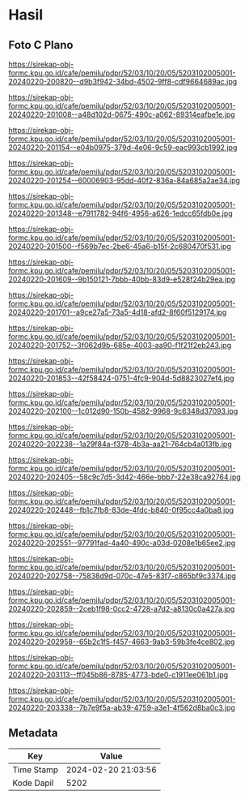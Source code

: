 # Hasil

## Foto C Plano

https://sirekap-obj-formc.kpu.go.id/cafe/pemilu/pdpr/52/03/10/20/05/5203102005001-20240220-200820--d9b3f942-34bd-4502-9ff8-cdf9664689ac.jpg

https://sirekap-obj-formc.kpu.go.id/cafe/pemilu/pdpr/52/03/10/20/05/5203102005001-20240220-201008--a48d102d-0675-490c-a062-89314eafbe1e.jpg

https://sirekap-obj-formc.kpu.go.id/cafe/pemilu/pdpr/52/03/10/20/05/5203102005001-20240220-201154--e04b0975-379d-4e06-9c59-eac993cb1992.jpg

https://sirekap-obj-formc.kpu.go.id/cafe/pemilu/pdpr/52/03/10/20/05/5203102005001-20240220-201254--60006903-95dd-40f2-836a-84a685a2ae34.jpg

https://sirekap-obj-formc.kpu.go.id/cafe/pemilu/pdpr/52/03/10/20/05/5203102005001-20240220-201348--e7911782-94f6-4956-a626-1edcc65fdb0e.jpg

https://sirekap-obj-formc.kpu.go.id/cafe/pemilu/pdpr/52/03/10/20/05/5203102005001-20240220-201500--f569b7ec-2be6-45a6-b15f-2c680470f531.jpg

https://sirekap-obj-formc.kpu.go.id/cafe/pemilu/pdpr/52/03/10/20/05/5203102005001-20240220-201609--9b150121-7bbb-40bb-83d9-e528f24b29ea.jpg

https://sirekap-obj-formc.kpu.go.id/cafe/pemilu/pdpr/52/03/10/20/05/5203102005001-20240220-201701--a9ce27a5-73a5-4d18-afd2-8f60f5129174.jpg

https://sirekap-obj-formc.kpu.go.id/cafe/pemilu/pdpr/52/03/10/20/05/5203102005001-20240220-201752--3f062d9b-685e-4003-aa90-f1f21f2eb243.jpg

https://sirekap-obj-formc.kpu.go.id/cafe/pemilu/pdpr/52/03/10/20/05/5203102005001-20240220-201853--42f58424-0751-4fc9-904d-5d8823027ef4.jpg

https://sirekap-obj-formc.kpu.go.id/cafe/pemilu/pdpr/52/03/10/20/05/5203102005001-20240220-202100--1c012d90-150b-4582-9968-9c6348d37093.jpg

https://sirekap-obj-formc.kpu.go.id/cafe/pemilu/pdpr/52/03/10/20/05/5203102005001-20240220-202238--1a29f84a-f378-4b3a-aa21-764cb4a013fb.jpg

https://sirekap-obj-formc.kpu.go.id/cafe/pemilu/pdpr/52/03/10/20/05/5203102005001-20240220-202405--58c9c7d5-3d42-466e-bbb7-22e38ca92764.jpg

https://sirekap-obj-formc.kpu.go.id/cafe/pemilu/pdpr/52/03/10/20/05/5203102005001-20240220-202448--fb1c7fb8-83de-4fdc-b840-0f95cc4a0ba8.jpg

https://sirekap-obj-formc.kpu.go.id/cafe/pemilu/pdpr/52/03/10/20/05/5203102005001-20240220-202551--97791fad-4a40-490c-a03d-0208e1b65ee2.jpg

https://sirekap-obj-formc.kpu.go.id/cafe/pemilu/pdpr/52/03/10/20/05/5203102005001-20240220-202758--75838d9d-070c-47e5-83f7-c865bf9c3374.jpg

https://sirekap-obj-formc.kpu.go.id/cafe/pemilu/pdpr/52/03/10/20/05/5203102005001-20240220-202859--2ceb1f98-0cc2-4728-a7d2-a8130c0a427a.jpg

https://sirekap-obj-formc.kpu.go.id/cafe/pemilu/pdpr/52/03/10/20/05/5203102005001-20240220-202958--65b2c1f5-f457-4663-9ab3-59b3fe4ce802.jpg

https://sirekap-obj-formc.kpu.go.id/cafe/pemilu/pdpr/52/03/10/20/05/5203102005001-20240220-203113--ff045b86-8785-4773-bde0-c1911ee061b1.jpg

https://sirekap-obj-formc.kpu.go.id/cafe/pemilu/pdpr/52/03/10/20/05/5203102005001-20240220-203338--7b7e9f5a-ab39-4759-a3e1-4f562d8ba0c3.jpg


## Metadata

| Key        | Value               |
| ---------- | ------------------- |
| Time Stamp | 2024-02-20 21:03:56 |
| Kode Dapil | 5202                |




